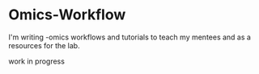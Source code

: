 # Omics-Workflow
I'm writing -omics workflows and tutorials to teach my mentees and as a resources for the lab. 

work in progress
